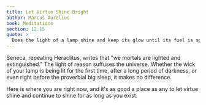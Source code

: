 ```yaml
---
title: Let Virtue Shine Bright
author: Marcus Aurelius
book: Meditations
section: 12.15
quote: >
  Does the light of a lamp shine and keep its glow until its fuel is spent? Why shouldn't your truth, justice, and self-control shine until you are extinguished?
---
```


Seneca, repeating Heraclitus, writes that "we mortals are lighted and extinguished." The light of reason suffuses the universe. Whether the wick of your lamp is being lit for the first time, after a long period of darkness, or even right before the proverbial big sleep, it makes no difference.

Here is where you are right now, and it's as good a place as any to let virtue shine and continue to shine for as long as you exist.
